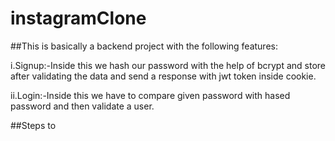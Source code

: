 # instagramClone

##This is basically a backend project with the following features:

i.Signup:-Inside this we hash our password with the help of bcrypt and store after validating the data and send a response with jwt token inside cookie.

ii.Login:-Inside this we have to compare given password with hased password and then validate a user.

##Steps to 
